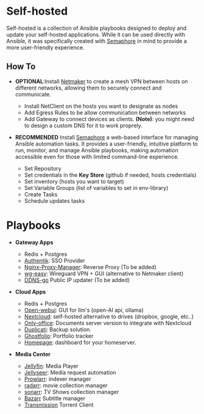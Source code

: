 # Self-hosted

Self-hosted is a collection of Ansible playbooks designed to deploy and update your self-hosted applications. While it can be used directly with Ansible, it was specifically created with [Semaphore](https://semaphoreui.com/) in mind to provide a more user-friendly experience.

## How To

- **OPTIONAL**:Install [Netmaker](https://www.netmaker.io/) to create a mesh VPN between hosts on different networks, allowing them to securely connect and communicate.
    - Install NetClient on the hosts you want to designate as nodes
    - Add Egress Rules to be allow communication between networks
    - Add Gateway to connect devices as clients. **(Note)**: you might need to design a custom DNS for it to work proprely.

- **RECOMMENDED** Install [Semaphore](https://semaphoreui.com/) a web-based interface for managing Ansible automation tasks. It provides a user-friendly, intuitive platform to run, monitor, and manage Ansible playbooks, making automation accessible even for those with limited command-line experience.

    - Set Repository
    - Set credentials in the **Key Store** (github if needed, hosts credentials)
    - Set inventory (hosts you want to target)
    - Set Variable Groups (list of variables to set in env-library)
    - Create  Tasks
    - Schedule updates tasks
    
# Playbooks

- **Gateway Apps**

    - Redis + Postgres
    - [Authentik](https://goauthentik.io/): SSO Provider
    - [Nginx-Proxy-Manager](https://nginxproxymanager.com/): Reverse Proxy (To be added)
    - [wg-easy](https://github.com/wg-easy/wg-easy): Wireguard VPN + GUI (alternative to Netmaker client)
    - [DDNS-go](https://github.com/jeessy2/ddns-go) Public IP updater (To be added)

- **Cloud Apps**

    - Redis + Postgres
    - [Open-webui](https://docs.openwebui.com/): GUI for llm's (open-AI api, ollama)
    - [Nextcloud](https://nextcloud.com/): self-hosted alternative to drives (dropbox, google, etc..)
    - [Only-office](https://www.onlyoffice.com/): Documents server version to integrate with Nextcloud
    - [Duplicati](https://duplicati.com/): Backup solution.
    - [Ghostfolio](https://ghostfol.io): Portfolio tracker
    - [Homepage](https://gethomepage.dev/): dashboard for your homeserver.

- **Media Center**
    - [Jellyfin](https://jellyfin.org/): Media Player 
    - [Jellyseer](https://github.com/Fallenbagel/jellyseerr): Media request automation
    - [Prowlarr](https://prowlarr.com/): indexer manager
    - [radarr](https://radarr.video/): movie collection manager
    - [sonarr](https://sonarr.tv/): TV Shows collection manager
    - [Bazarr](https://www.bazarr.media/) Subtitle manager
    - [Transmission](https://transmissionbt.com/) Torrent Client



